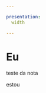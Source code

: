 ```yaml
---

presentation:
  width

---
```


<!-- slide  -->
# Eu
<!-- slide  -->
teste da nota
<!-- slide vertical=true -->
estou
